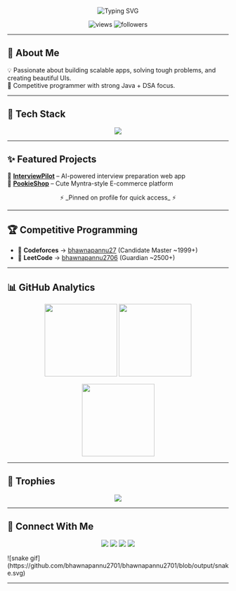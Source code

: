 <!-- Animated Typing Header -->
<p align="center">
  <img src="https://readme-typing-svg.herokuapp.com?size=28&duration=4000&pause=1000&color=FF69B4&center=true&vCenter=true&width=700&lines=Hi+%F0%9F%91%8B+I'm+Bhawna;Aspiring+Software+Engineer;Competitive+Programmer;Open+Source+Contributor;Future+FAANG+Engineer+✨" alt="Typing SVG" />
</p>

<!-- Profile Views + Followers -->
<p align="center">
  <img src="https://komarev.com/ghpvc/?username=bhawnapannu2701&label=Profile%20Views&color=ff69b4&style=flat" alt="views" />
  <img src="https://img.shields.io/github/followers/bhawnapannu2701?style=social" alt="followers" />
</p>

---

## 🌸 About Me  
💡 Passionate about building scalable apps, solving tough problems, and creating beautiful UIs.  
🎯 Competitive programmer with strong Java + DSA focus.    

---

## 🎨 Tech Stack
<p align="center">
  <img src="https://skillicons.dev/icons?i=java,cpp,python,html,css,js,react,nodejs,express,mongodb,postgres,aws,docker,kubernetes,git,github,vscode,linux" />
</p>

---

## ✨ Featured Projects 
🌟 **[InterviewPilot](https://github.com/bhawnapannu2701/InterviewPilot)** – AI-powered interview preparation web app  
🌟 **[PookieShop](https://github.com/bhawnapannu2701/PookieShop)** – Cute Myntra-style E-commerce platform  

<p align="center">⚡ _Pinned on profile for quick access_ ⚡</p>

---

## 🏆 Competitive Programming
- 🥈 **Codeforces** → [bhawnapannu27](https://codeforces.com/profile/bhawnapannu27) (Candidate Master ~1999+)  
- 🥉 **LeetCode** → [bhawnapannu2706](https://leetcode.com/u/bhawnapannu2706/) (Guardian ~2500+)  

---

## 📊 GitHub Analytics
<p align="center">
  <img src="https://github-readme-stats.vercel.app/api?username=bhawnapannu2701&show_icons=true&theme=tokyonight&hide_border=true" height="165" />
  <img src="https://github-readme-stats.vercel.app/api/top-langs/?username=bhawnapannu2701&layout=compact&theme=tokyonight&hide_border=true" height="165" />
</p>

<p align="center">
  <img src="https://streak-stats.demolab.com?user=bhawnapannu2701&theme=tokyonight&hide_border=true" height="165" />
</p>

---

## 🏅 Trophies
<p align="center">
  <img src="https://github-profile-trophy.vercel.app/?username=bhawnapannu2701&theme=dracula&no-frame=true&row=1&column=7" />
</p>

---

## 🤝 Connect With Me
<p align="center">
  <a href="https://www.linkedin.com/in/bhawnapannu/"><img src="https://img.shields.io/badge/LinkedIn-%230077B5.svg?&style=for-the-badge&logo=linkedin&logoColor=white" /></a>
  <a href="https://www.codechef.com/users/bhawna2706"><img src="https://img.shields.io/badge/CodeChef-%23800080.svg?&style=for-the-badge&logo=codechef&logoColor=white" /></a>
  <a href="https://codeforces.com/profile/bhawnapannu27"><img src="https://img.shields.io/badge/Codeforces-%2324292e.svg?&style=for-the-badge&logo=codeforces&logoColor=white" /></a>
  <a href="https://leetcode.com/u/bhawnapannu2706/"><img src="https://img.shields.io/badge/LeetCode-%23FFA116.svg?&style=for-the-badge&logo=leetcode&logoColor=white" /></a>
</p>
![snake gif](https://github.com/bhawnapannu2701/bhawnapannu2701/blob/output/snake.svg)


---

<!-- Contribution Snake (optional, enable later with GitHub Actions) -->
<!-- ![snake gif](https://github.com/bhawnapannu2701/bhawnapannu2701/blob/output/github-contribution-grid-snake.svg) -->
